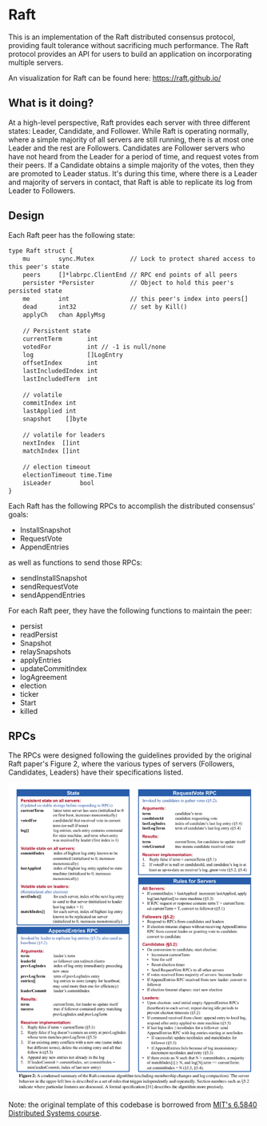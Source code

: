# Raft

This is an implementation of the Raft distributed consensus protocol, providing fault tolerance without sacrificing much performance. The Raft protocol provides an API for users to build an application on incorporating multiple servers.

An visualization for Raft can be found here: https://raft.github.io/

## What is it doing?

At a high-level perspective, Raft provides each server with three different states: Leader, Candidate, and Follower. While Raft is operating normally, where a simple majority of all servers are still running, there is at most one Leader and the rest are Followers. Candidates are Follower servers who have not heard from the Leader for a period of time, and request votes from their peers. If a Candidate obtains a simple majority of the votes, then they are promoted to Leader status. It's during this time, where there is a Leader and majority of servers in contact, that Raft is able to replicate its log from Leader to Followers.

## Design

Each Raft peer has the following state:

```golang
type Raft struct {
	mu        sync.Mutex          // Lock to protect shared access to this peer's state
	peers     []*labrpc.ClientEnd // RPC end points of all peers
	persister *Persister          // Object to hold this peer's persisted state
	me        int                 // this peer's index into peers[]
	dead      int32               // set by Kill()
	applyCh   chan ApplyMsg

	// Persistent state
	currentTerm       int
	votedFor          int // -1 is null/none
	log               []LogEntry
	offsetIndex       int
	lastIncludedIndex int
	lastIncludedTerm  int

	// volatile
	commitIndex int
	lastApplied int
	snapshot    []byte

	// volatile for leaders
	nextIndex  []int
	matchIndex []int

	// election timeout
	electionTimeout time.Time
	isLeader        bool
}
```

Each Raft has the following RPCs to accomplish the distributed consensus' goals:

* InstallSnapshot
* RequestVote
* AppendEntries

as well as functions to send those RPCs:

* sendInstallSnapshot
* sendRequestVote
* sendAppendEntries

For each Raft peer, they have the following functions to maintain the peer:

* persist
* readPersist
* Snapshot
* relaySnapshots
* applyEntries
* updateCommitIndex
* logAgreement
* election
* ticker
* Start
* killed

## RPCs

The RPCs were designed following the guidelines provided by the original Raft paper's Figure 2, where the various types of servers (Followers, Candidates, Leaders) have their specifications listed.

<img src="raft_figure2.png" width="600">



Note: the original template of this codebase is borrowed from [MIT's 6.5840 Distributed Systems course](https://pdos.csail.mit.edu/6.824/).